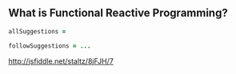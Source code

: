 
## What is Functional Reactive Programming?

```coffeescript
allSuggestions = 

followSuggestions = ...

```

http://jsfiddle.net/staltz/8jFJH/7